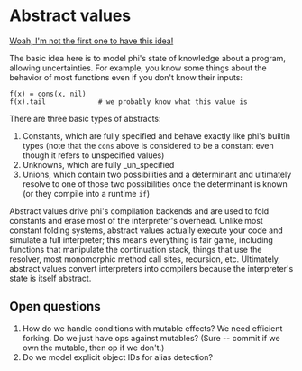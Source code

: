 # Abstract values
[Woah, I'm not the first one to have this
idea!](https://en.wikipedia.org/wiki/Abstract_interpretation)

The basic idea here is to model phi's state of knowledge about a program,
allowing uncertainties. For example, you know some things about the behavior of
most functions even if you don't know their inputs:

```
f(x) = cons(x, nil)
f(x).tail             # we probably know what this value is
```

There are three basic types of abstracts:

1. Constants, which are fully specified and behave exactly like phi's builtin
   types (note that the `cons` above is considered to be a constant even though
   it refers to unspecified values)
2. Unknowns, which are fully _un_specified
3. Unions, which contain two possibilities and a determinant and ultimately
   resolve to one of those two possibilities once the determinant is known (or
   they compile into a runtime `if`)

Abstract values drive phi's compilation backends and are used to fold constants
and erase most of the interpreter's overhead. Unlike most constant folding
systems, abstract values actually execute your code and simulate a full
interpreter; this means everything is fair game, including functions that
manipulate the continuation stack, things that use the resolver, most
monomorphic method call sites, recursion, etc. Ultimately, abstract values
convert interpreters into compilers because the interpreter's state is itself
abstract.

## Open questions
1. How do we handle conditions with mutable effects? We need efficient forking.
   Do we just have ops against mutables? (Sure -- commit if we own the mutable,
   then op if we don't.)
2. Do we model explicit object IDs for alias detection?
